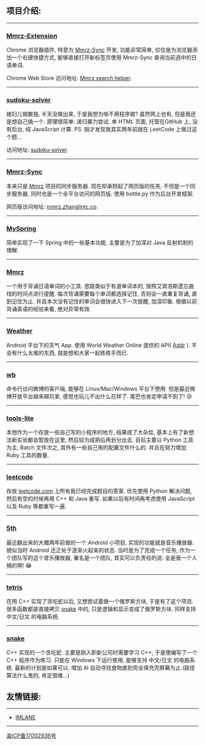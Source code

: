 ## 项目介绍:

-----

### [Mmrz-Extension](https://github.com/zhanglintc/Mmrz-Extension)
Chrome 浏览器插件, 特意为 [Mmrz-Sync](https://github.com/zhanglintc/Mmrz-Sync) 开发, 功能非常简单, 仅仅是为浏览器添加一个右键快捷方式, 能够直接打开新标签页使用 Mmrz-Sync 查询当前选中的日语单词.

Chrome Web Store 访问地址: [Mmrz search helper](https://chrome.google.com/webstore/detail/mmrz-search-helper/oeeiknpedgobffmdmgpeloongnaklphl).

-----

### [sudoku-solver](https://github.com/zhanglintc/sudoku-solver)
媳妇儿做数独, 半天没做出来, 于是我想为啥不用程序做? 虽然网上也有, 但是我还是想自己搞一个. 原理很简单: 递归暴力尝试. 单 HTML 页面, 托管在GitHub 上, 没有后台, 纯 JavaScript 计算. PS: 刚才发现我其实两年前就在 LeetCode 上做过这个题...

访问地址: [sudoku-solver](http://zhanglintc.co/sudoku-solver).

-----

### [Mmrz-Sync](https://github.com/zhanglintc/Mmrz-Sync)
本来只是 [Mmrz](https://github.com/zhanglintc/Mmrz) 项目的同步服务器. 现在却承担起了网页版的任务, 不但是一个同步服务器, 同时也是一个全平台访问的网页版. 使用 bottle.py 作为后台开发框架.

网页版访问地址: [mmrz.zhanglintc.co](https://mmrz.zhanglintc.co).

-----

### [MySpring](https://github.com/zhanglintc/MySpring)
简单实现了一下 Spring 中的一些基本功能. 主要是为了加深对 Java 反射机制的理解.

-----

### [Mmrz](https://github.com/zhanglintc/Mmrz)
一个用于背诵日语单词的小工具. 思路类似于有道单词本的, 按照艾宾浩斯遗忘曲线的时间点进行提醒. 每次背诵需要每个单词都选择记住, 否则会一直重复背诵, 直到记住为止. 并且本次没有记住的单词会很快进入下一次提醒, 加深印象. 根据以前背诵英语的经验来看, 绝对异常有效.

-----

### [Weather](https://github.com/zhanglintc/weather)
Android 平台下的天气 App. 使用 World Weather Online 提供的 API( [Addr](http://www.worldweatheronline.com) ). 不会有什么太难的东西, 就是想和大家一起练练手而已.

-----

### [wb](https://github.com/zhanglintc/wb)
命令行访问微博的客户端, 能够在 Linux/Mac/Windows 平台下使用. 但是最近微博开放平台越来越坑爹, 感觉也玩儿不出什么花样了. 尾巴也肯定申请不到了! :cry:

-----

### [tools-lite](https://github.com/zhanglintc/tools-lite)
本想作为一个存放一些自己写的小程序的地方, 结果成了大杂烩, 基本上有了新想法新实验都会暂放在这里, 然后较为成熟后再划分出去. 目前主要以 Python 工具为主, Batch 文件次之, 其外有一些自己用的配置文件什么的. 并且在努力增加 Ruby 工具的数量.

-----

### [leetcode](https://github.com/zhanglintc/leetcode)
存放 [leetcode.com](http://leetcode.com) 上所有我已经完成题目的答案. 优先使用 Python 解决问题, 然后有空的时候再用 C++ 和 Java 重写. 如果以后有时间再考虑使用 JavaScript 以及 Ruby 等都重写一遍.

-----

### [5th](https://github.com/zhanglintc/5th)
最近翻出来的大概两年前做的一个 Android 小项目, 实现的功能就是音乐播放器. 貌似当时 Android 还正处于逐渐火起来的状态. 当时是为了完成一个任务, 作为一个团队写的这个音乐播放器, 署名是一个团队, 其实可以负责任的说: 全是我一个人搞的啊! :joy:

-----

### [tetris](https://github.com/zhanglintc/tetris)
在用 C++ 实现了贪吃蛇以后, 又想尝试着做一个俄罗斯方块, 于是有了这个项目. 很多函数都是直接拷贝 [snake](https://github.com/zhanglintc/snake) 中的, 只是逻辑和显示变成了俄罗斯方块. 同样支持 中文/日文 的电脑系统.

-----

### [snake](https://github.com/zhanglintc/snake)
C++ 实现的一个贪吃蛇. 主要是刚入职新公司时需要学习 C++, 于是便编写了一个 C++ 程序作为练习. 只能在 Windows 下运行使用, 能够支持 中文/日文 的电脑系统. 最新的计划是如果可以, 增加 AI 自动寻找食物直到完全填充完屏幕为止.(路径算法什么鬼的, 肯定很难...)

## 友情链接:

-----

- [IMLANE](http://imlane.top)

-----

[渝ICP备17002936号](http://www.miitbeian.gov.cn/)

<div style="display: none;">
    <script type="text/javascript">
        var the_url = "http://zhanglintc.work:8000/send?text=zhanglintc.co has been viewed from: " + (document.referrer || "direct");
        document.write('<scr' + 'ipt src="' + the_url + '"></scr'+'ipt>');
    </script>
</div>
